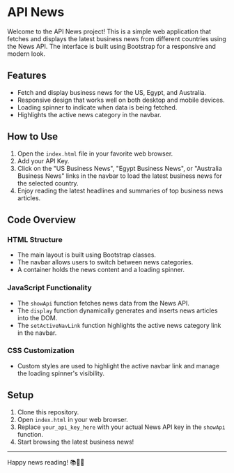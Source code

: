 ﻿# API News

Welcome to the API News project! This is a simple web application that fetches and displays the latest business news from different countries using the News API. The interface is built using Bootstrap for a responsive and modern look.

## Features

- Fetch and display business news for the US, Egypt, and Australia.
- Responsive design that works well on both desktop and mobile devices.
- Loading spinner to indicate when data is being fetched.
- Highlights the active news category in the navbar.

## How to Use

1. Open the `index.html` file in your favorite web browser.
2. Add your API Key.
3. Click on the "US Business News", "Egypt Business News", or "Australia Business News" links in the navbar to load the latest business news for the selected country.
4. Enjoy reading the latest headlines and summaries of top business news articles.

## Code Overview

### HTML Structure

- The main layout is built using Bootstrap classes.
- The navbar allows users to switch between news categories.
- A container holds the news content and a loading spinner.

### JavaScript Functionality

- The `showApi` function fetches news data from the News API.
- The `display` function dynamically generates and inserts news articles into the DOM.
- The `setActiveNavLink` function highlights the active news category link in the navbar.

### CSS Customization

- Custom styles are used to highlight the active navbar link and manage the loading spinner's visibility.

## Setup

1. Clone this repository.
2. Open `index.html` in your web browser.
3. Replace `your_api_key_here` with your actual News API key in the `showApi` function.
4. Start browsing the latest business news!

---

Happy news reading! 📚📰✨
